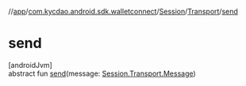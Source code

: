 //[app](../../../../index.md)/[com.kycdao.android.sdk.walletconnect](../../index.md)/[Session](../index.md)/[Transport](index.md)/[send](send.md)

# send

[androidJvm]\
abstract fun [send](send.md)(message: [Session.Transport.Message](-message/index.md))
